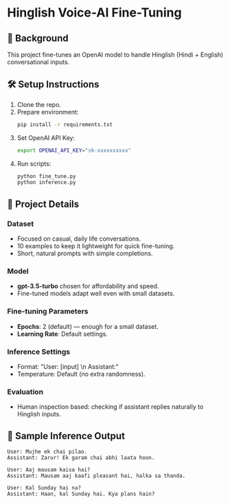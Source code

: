 # Hinglish Voice-AI Fine-Tuning

## 📖 Background
This project fine-tunes an OpenAI model to handle Hinglish (Hindi + English) conversational inputs.

## 🛠️ Setup Instructions
1. Clone the repo.
2. Prepare environment:
    ```bash
    pip install -r requirements.txt
    ```
3. Set OpenAI API Key:
    ```bash
    export OPENAI_API_KEY="sk-xxxxxxxxxx"
    ```
4. Run scripts:
    ```bash
    python fine_tune.py
    python inference.py
    ```

## 🎯 Project Details

### Dataset
- Focused on casual, daily life conversations.
- 10 examples to keep it lightweight for quick fine-tuning.
- Short, natural prompts with simple completions.

### Model
- **gpt-3.5-turbo** chosen for affordability and speed.
- Fine-tuned models adapt well even with small datasets.

### Fine-tuning Parameters
- **Epochs**: 2 (default) — enough for a small dataset.
- **Learning Rate**: Default settings.

### Inference Settings
- Format: "User: [input] \n Assistant:"
- Temperature: Default (no extra randomness).

### Evaluation
- Human inspection based: checking if assistant replies naturally to Hinglish inputs.

## 🧪 Sample Inference Output

```plaintext
User: Mujhe ek chai pilao.
Assistant: Zarur! Ek garam chai abhi laata hoon.

User: Aaj mausam kaisa hai?
Assistant: Mausam aaj kaafi pleasant hai, halka sa thanda.

User: Kal Sunday hai na?
Assistant: Haan, kal Sunday hai. Kya plans hain?
